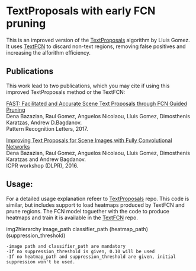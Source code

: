 # TextProposals with early FCN pruning
This is an improved version of the [TextProposals](https://github.com/lluisgomez/TextProposals) algorithm by Lluis Gomez. It uses [TextFCN](https://github.com/gombru/TextFCN) to discard non-text regions, removing false positives and increasing the alforithm efficiency.

## Publications
This work lead to two publications, which you may cite if using this improved TextProposals method or the TextFCN:

[FAST: Facilitated and Accurate Scene Text Proposals through FCN Guided Pruning](http://www.sciencedirect.com/science/article/pii/S0167865517302982)  
Dena Bazazian, Raul Gomez, Anguelos Nicolaou, Lluis Gomez, Dimosthenis Karatzas, Andrew D.Bagdanov.   
Pattern Recognition Letters, 2017.

[Improving Text Proposals for Scene Images with Fully Convolutional Networks](https://arxiv.org/abs/1702.05089)  
Dena Bazazian, Raul Gomez, Anguelos Nicolaou, Lluis Gomez, Dimosthenis Karatzas and Andrew Bagdanov.  
ICPR workshop (DLPR), 2016.

## Usage:
For a detailed usage explanation refeer to [TextProposals](https://github.com/lluisgomez/TextProposals) repo. This code is similar, but includes support to load heatmaps produced by TextFCN and prune regions. 
The FCN model toguether with the code to produce heatmaps and train it is available in the [TextFCN](https://github.com/gombru/TextFCN) repo.

img2hierarchy image_path classifier_path (heatmap_path) (suppression_threshold)

	-image path and classifier_path are mandatory
	-If no suppression_threshold is given, 0.10 will be used
	-If no heatmap_path and suppression_threshold are given, initial suppression won't be used.
